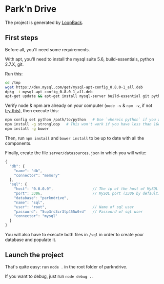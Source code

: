 # Park'n Drive

The project is generated by [LoopBack](http://loopback.io).


## First steps

Before all, you'll need some requirements.

With apt, you'll need to install the mysql suite 5.6, build-essentials, python 2.7.X, git.

Run this: 

```bash
cd /tmp
wget https://dev.mysql.com/get/mysql-apt-config_0.8.0-1_all.deb
dpkg -i mysql-apt-config_0.8.0-1_all.deb
apt-get update && apt-get install mysql-server build-essential git python2.7
```
Verify node & npm are already on your computer (`node -v` & `npm -v`, if not [try this](http://www.nearform.com/nodecrunch/nodejs-sudo-free/)), then execute this:

```bash
npm config set python /path/to/python 	# Use `whereis python` if you are unsure
npm install -g strongloop   # This won't work if you have less than 1Go of RAM
npm install -g bower
```

Then, run `npm install` and `bower install` to be up to date with all the components.

Finally, create the file `server/datasources.json` in which you will write:

```javascript
{
  "db": {
    "name": "db",
    "connector": "memory"
  },
  "sql": {
    "host": "0.0.0.0",                  // The ip of the host of MySQL
    "port": 3306,                       // MySQL port (3306 by default)
    "database": "parkndrive",
    "name": "sql",
    "user": "root",                     // Name of sql user
    "password": "5up3rs3cr3tp455w0rd"   // Password of sql user
    "connector": "mysql"
  }
}
```

You will also have to execute both files in `/sql` in order to create your database and populate it.


## Launch the project

That's quite easy: run `node .` in the root folder of parkndrive.

If you want to debug, just run `node debug .`.